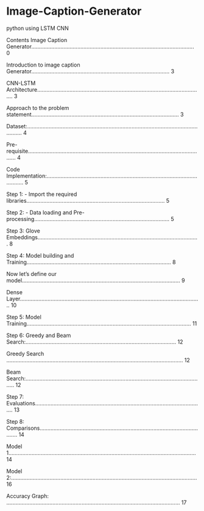 # Image-Caption-Generator

python using LSTM CNN

Contents
Image Caption Generator.......................................................................................................... 0

Introduction to image caption Generator.......................................................................................... 3

CNN-LSTM Architecture............................................................................................................ 3

Approach to the problem statement................................................................................................ 3

Dataset:......................................................................................................................... 4

Pre-requisite.................................................................................................................... 4

Code Implementation:............................................................................................................. 5

Step 1: - Import the required libraries.......................................................................................... 5

Step 2: - Data loading and Pre-processing........................................................................................ 5

Step 3: Glove Embeddings......................................................................................................... 8

Step 4: Model building and Training.............................................................................................. 8

Now let’s define our model....................................................................................................... 9

Dense Layer...................................................................................................................... 10

Step 5: Model Training........................................................................................................... 11

Step 6: Greedy and Beam Search:.................................................................................................. 12

Greedy Search ................................................................................................................... 12

Beam Search:..................................................................................................................... 12

Step 7: Evaluations.............................................................................................................. 13

Step 8: Comparisons.............................................................................................................. 14

Model 1.......................................................................................................................... 14

Model 2:......................................................................................................................... 16

Accuracy Graph: ................................................................................................................. 17

